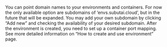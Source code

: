 You can point domain names to your environments and containers. For now
the only available option are subdomains of ‘envs.subutai.cloud’, but in
the future that will be expanded. You may add your own subdomain by
clicking “Add new” and checking the availability of your desired
subdomain. After the environment is created, you need to set up a
container port mapping. See more detailed information on “How to create
and use environment” page.
